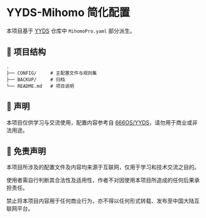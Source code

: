 # YYDS-Mihomo 简化配置

本项目基于 [YYDS](https://github.com/666OS/YYDS) 仓库中 `MihomoPro.yaml` 部分派生。

## 📁 项目结构

```
.
├── CONFIG/     # 主配置文件与规则集
├── BACKUP/     # 归档
└── README.md   # 项目说明
```


## 📄 声明

本项目仅供学习与交流使用，配置内容参考自 [666OS/YYDS](https://github.com/666OS/YYDS)，请勿用于商业或非法用途。

## 📢 免责声明

本项目所涉及的配置文件及内容均来源于互联网，仅用于学习和技术交流之目的。

使用者需自行判断其合法性及适用性，作者不对因使用本项目所造成的任何后果承担责任。

禁止将本项目内容用于任何商业行为，亦不得以任何形式转载、发布至中国大陆互联网平台。


